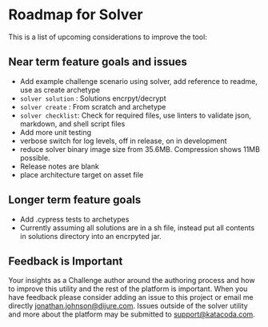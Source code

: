 # Roadmap for Solver

This is a list of upcoming considerations to improve the tool:

## Near term feature goals and issues

- Add example challenge scenario using solver, add reference to readme, use as create archetype
- `solver solution` : Solutions encrpyt/decrypt
- `solver create` : From scratch and archetype
- `solver checklist`: Check for required files, use linters to validate json, markdown, and shell script files
- Add more unit testing
- verbose switch for log levels, off in release, on in development 
- reduce solver binary image size from 35.6MB. Compression shows 11MB possible. 
- Release notes are blank
- place architecture target on asset file

## Longer term feature goals

- Add .cypress tests to archetypes
- Currently assuming all solutions are in a sh file, instead put all contents in solutions directory into an encrpyted jar.

## Feedback is Important

Your insights as a Challenge author around the authoring process and how to improve this utility and the rest of the platform is important. When you have feedback please consider adding an issue to this project or email me directly jonathan.johnson@dijure.com. Issues outside of the solver utility and more about the platform may be submitted to support@katacoda.com.
